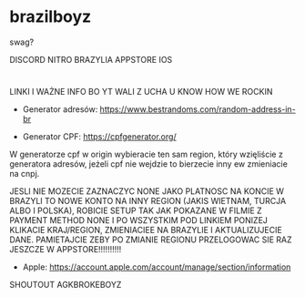 # brazilboyz
swag?

DISCORD NITRO BRAZYLIA APPSTORE IOS
#
LINKI I WAŻNE INFO BO YT WALI Z UCHA U KNOW HOW WE ROCKIN
- Generator adresów:
 https://www.bestrandoms.com/random-address-in-br

- Generator CPF:
  https://cpfgenerator.org/

W generatorze cpf w origin wybieracie ten sam region, który wzięliście z generatora adresów, jeżeli cpf nie wejdzie to bierzecie inny ew zmieniacie na cnpj.

JESLI NIE MOZECIE ZAZNACZYC NONE JAKO PLATNOSC NA KONCIE W BRAZYLI TO NOWE KONTO NA INNY REGION (JAKIS WIETNAM, TURCJA ALBO I POLSKA), ROBICIE SETUP TAK JAK POKAZANE W FILMIE Z PAYMENT METHOD NONE I PO WSZYSTKIM POD LINKIEM PONIZEJ KLIKACIE KRAJ/REGION, ZMIENIACIEE NA BRAZYLIE I AKTUALIZUJECIE DANE. PAMIETAJCIE ZEBY PO ZMIANIE REGIONU PRZELOGOWAC SIE RAZ JESZCZE W APPSTORE!!!!!!!!!! 
 - Apple:
 https://account.apple.com/account/manage/section/information


SHOUTOUT AGKBROKEBOYZ
